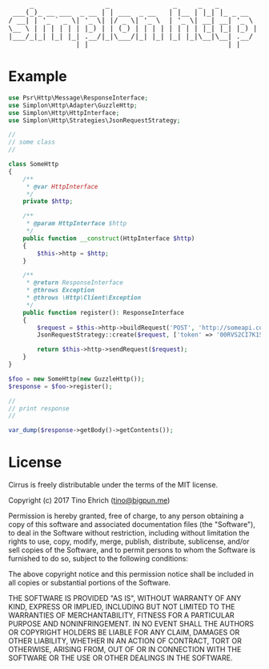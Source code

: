 <pre>
     _                 _               _     _   _         
 ___(_)_ __ ___  _ __ | | ___  _ __   | |__ | |_| |_ _ __  
/ __| | '_ ` _ \| '_ \| |/ _ \| '_ \  | '_ \| __| __| '_ \ 
\__ \ | | | | | | |_) | | (_) | | | | | | | | |_| |_| |_) |
|___/_|_| |_| |_| .__/|_|\___/|_| |_| |_| |_|\__|\__| .__/ 
                |_|                                 |_|    
</pre>

# Example

```php
use Psr\Http\Message\ResponseInterface;
use Simplon\Http\Adapter\GuzzleHttp;
use Simplon\Http\HttpInterface;
use Simplon\Http\Strategies\JsonRequestStrategy;

//
// some class
//

class SomeHttp
{
    /**
     * @var HttpInterface
     */
    private $http;

    /**
     * @param HttpInterface $http
     */
    public function __construct(HttpInterface $http)
    {
        $this->http = $http;
    }

    /**
     * @return ResponseInterface
     * @throws Exception
     * @throws \Http\Client\Exception
     */
    public function register(): ResponseInterface
    {
        $request = $this->http->buildRequest('POST', 'http://someapi.com/1.0/register');
        JsonRequestStrategy::create($request, ['token' => '00RVS2CI7K1S']);

        return $this->http->sendRequest($request);
    }
}

$foo = new SomeHttp(new GuzzleHttp());
$response = $foo->register();

//
// print response
//

var_dump($response->getBody()->getContents());
```

# License
Cirrus is freely distributable under the terms of the MIT license.

Copyright (c) 2017 Tino Ehrich ([tino@bigpun.me](mailto:tino@bigpun.me))

Permission is hereby granted, free of charge, to any person obtaining a copy of this software and associated documentation files (the "Software"), to deal in the Software without restriction, including without limitation the rights to use, copy, modify, merge, publish, distribute, sublicense, and/or sell copies of the Software, and to permit persons to whom the Software is furnished to do so, subject to the following conditions:

The above copyright notice and this permission notice shall be included in all copies or substantial portions of the Software.

THE SOFTWARE IS PROVIDED "AS IS", WITHOUT WARRANTY OF ANY KIND, EXPRESS OR IMPLIED, INCLUDING BUT NOT LIMITED TO THE WARRANTIES OF MERCHANTABILITY, FITNESS FOR A PARTICULAR PURPOSE AND NONINFRINGEMENT. IN NO EVENT SHALL THE AUTHORS OR COPYRIGHT HOLDERS BE LIABLE FOR ANY CLAIM, DAMAGES OR OTHER LIABILITY, WHETHER IN AN ACTION OF CONTRACT, TORT OR OTHERWISE, ARISING FROM, OUT OF OR IN CONNECTION WITH THE SOFTWARE OR THE USE OR OTHER DEALINGS IN THE SOFTWARE.